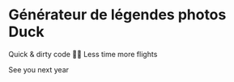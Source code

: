 # Générateur de légendes photos Duck

Quick & dirty code 🤷‍♂
Less time more flights️

See you next year